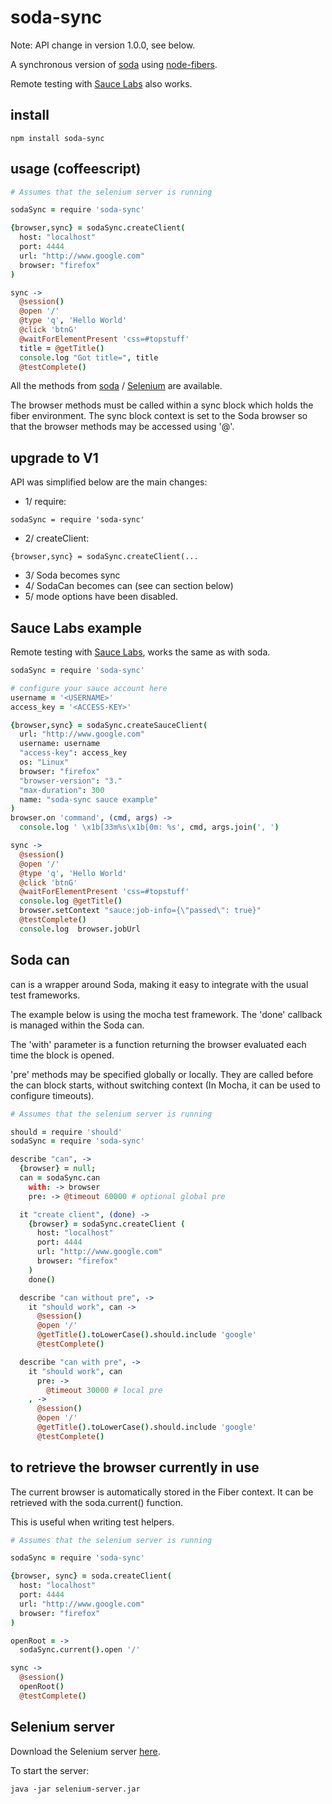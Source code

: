 # soda-sync

Note: API change in version 1.0.0, see below.

A synchronous version of [soda](http://github.com/LearnBoost/soda.git) 
using [node-fibers](http://github.com/laverdet/node-fibers).

Remote testing with [Sauce Labs](http://saucelabs.com) also works.

## install

```
npm install soda-sync
```

## usage (coffeescript)


```coffeescript
# Assumes that the selenium server is running

sodaSync = require 'soda-sync'

{browser,sync} = sodaSync.createClient(
  host: "localhost"
  port: 4444
  url: "http://www.google.com"
  browser: "firefox"
)   

sync ->
  @session()
  @open '/'
  @type 'q', 'Hello World'
  @click 'btnG'
  @waitForElementPresent 'css=#topstuff' 
  title = @getTitle()
  console.log "Got title=", title        
  @testComplete()
```

All the methods from [soda](http://github.com/LearnBoost/soda.git) / 
[Selenium](http://seleniumhq.org) are available. 

The browser methods must be called within a sync block which holds the fiber environment. 
The sync block context is set to the Soda browser so that the browser methods may be 
accessed using '@'.

## upgrade to V1

API was simplified below are the main changes:

- 1/ require: 

```
sodaSync = require 'soda-sync'
```

- 2/ createClient: 

```
{browser,sync} = sodaSync.createClient(...
```

- 3/ Soda becomes sync
- 4/ SodaCan becomes can (see can section below)
- 5/ mode options have been disabled.

## Sauce Labs example

Remote testing with [Sauce Labs](http://saucelabs.com), works the same as with soda.

```coffeescript
sodaSync = require 'soda-sync'

# configure your sauce account here
username = '<USERNAME>'
access_key = '<ACCESS-KEY>'

{browser,sync} = sodaSync.createSauceClient(
  url: "http://www.google.com"
  username: username
  "access-key": access_key
  os: "Linux"
  browser: "firefox"
  "browser-version": "3."
  "max-duration": 300
  name: "soda-sync sauce example"
)
browser.on 'command', (cmd, args) ->
  console.log ' \x1b[33m%s\x1b[0m: %s', cmd, args.join(', ')   

sync ->
  @session()
  @open '/'
  @type 'q', 'Hello World'
  @click 'btnG'
  @waitForElementPresent 'css=#topstuff'
  console.log @getTitle()
  browser.setContext "sauce:job-info={\"passed\": true}"
  @testComplete()
  console.log  browser.jobUrl
```

## Soda can

can is a wrapper around Soda, making it easy to integrate with the usual
test frameworks.

The example below is using the mocha test framework. The 'done' callback is managed within the Soda can.

The 'with' parameter is a function returning the browser evaluated each time the block is opened.

'pre' methods may be specified globally or locally. They are called before the can block starts,
without switching context (In Mocha, it can be used to configure timeouts).

```coffeescript
# Assumes that the selenium server is running

should = require 'should'
sodaSync = require 'soda-sync'

describe "can", ->
  {browser} = null;
  can = sodaSync.can
    with: -> browser
    pre: -> @timeout 60000 # optional global pre

  it "create client", (done) ->
    {browser} = sodaSync.createClient (
      host: "localhost"
      port: 4444
      url: "http://www.google.com"
      browser: "firefox"
    )   
    done()

  describe "can without pre", ->
    it "should work", can ->
      @session()
      @open '/'
      @getTitle().toLowerCase().should.include 'google'
      @testComplete()

  describe "can with pre", ->
    it "should work", can 
      pre: -> 
        @timeout 30000 # local pre
    , -> 
      @session()
      @open '/'
      @getTitle().toLowerCase().should.include 'google'
      @testComplete()
```

## to retrieve the browser currently in use

The current browser is automatically stored in the Fiber context.
It can be retrieved with the soda.current() function. 

This is useful when writing test helpers.

```coffeescript
# Assumes that the selenium server is running

sodaSync = require 'soda-sync'

{browser, sync} = soda.createClient(
  host: "localhost"
  port: 4444
  url: "http://www.google.com"
  browser: "firefox"
)   

openRoot = ->
  sodaSync.current().open '/'

sync -> 
  @session()
  openRoot()  
  @testComplete()
```

## Selenium server

Download the Selenium server [here](http://seleniumhq.org/download/).

To start the server:

```
java -jar selenium-server.jar
```

